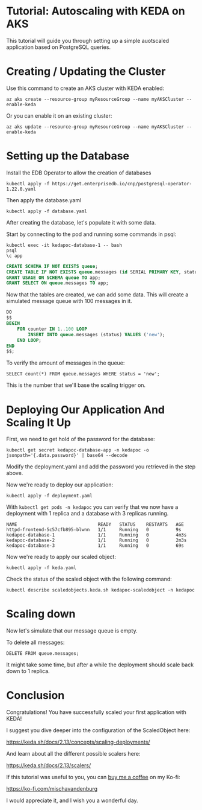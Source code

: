 # Tutorial: Autoscaling with KEDA on AKS

This tutorial will guide you through setting up a simple auotscaled application based on PostgreSQL queries.

# Creating / Updating the Cluster

Use this command to create an AKS cluster with KEDA enabled:

`az aks create --resource-group myResourceGroup --name myAKSCluster --enable-keda`

Or you can enable it on an existing cluster:

`az aks update --resource-group myResourceGroup --name myAKSCluster --enable-keda`

# Setting up the Database

Install the EDB Operator to allow the creation of databases

`kubectl apply -f https://get.enterprisedb.io/cnp/postgresql-operator-1.22.0.yaml`

Then apply the database.yaml

`kubectl apply -f database.yaml`

After creating the database, let's populate it with some data.

Start by connecting to the pod and running some commands in psql:

```
kubectl exec -it kedapoc-database-1 -- bash
psql
\c app
```

```sql
CREATE SCHEMA IF NOT EXISTS queue;
CREATE TABLE IF NOT EXISTS queue.messages (id SERIAL PRIMARY KEY, status VARCHAR(50));
GRANT USAGE ON SCHEMA queue TO app;
GRANT SELECT ON queue.messages TO app;
```


Now that the tables are created, we can add some data. This will create a simulated message queue with 100 messages in it.

```sql
DO
$$
BEGIN
    FOR counter IN 1..100 LOOP
        INSERT INTO queue.messages (status) VALUES ('new');
    END LOOP;
END
$$;
```

To verify the amount of messages in the queue:

`SELECT count(*) FROM queue.messages WHERE status = 'new';`

This is the number that we'll base the scaling trigger on.

# Deploying Our Application And Scaling It Up

First, we need to get hold of the password for the database:

`kubectl get secret kedapoc-database-app -n kedapoc -o jsonpath='{.data.password}' | base64 --decode`

Modify the deployment.yaml and add the password you retrieved in the step above.

Now we're ready to deploy our application:

`kubectl apply -f deployment.yaml`

With `kubectl get pods -n kedapoc` you can verify that we now have a deployment with 1 replica and a database with 3 replicas running.

```
NAME                              READY   STATUS    RESTARTS   AGE
httpd-frontend-5c57cfb895-blwnn   1/1     Running   0          9s
kedapoc-database-1                1/1     Running   0          4m3s
kedapoc-database-2                1/1     Running   0          2m3s
kedapoc-database-3                1/1     Running   0          69s
```

Now we're ready to apply our scaled object:

`kubectl apply -f keda.yaml`

Check the status of the scaled object with the following command:

`kubectl describe scaledobjects.keda.sh kedapoc-scaledobject -n kedapoc`

# Scaling down

Now let's simulate that our message queue is empty.

To delete all messages:

`DELETE FROM queue.messages;`

It might take some time, but after a while the deployment should scale back down to 1 replica.

# Conclusion

Congratulations! You have successfully scaled your first application with KEDA!

I suggest you dive deeper into the configuration of the ScaledObject here:

https://keda.sh/docs/2.13/concepts/scaling-deployments/

And learn about all the different possible scalers here:

https://keda.sh/docs/2.13/scalers/

If this tutorial was useful to you, you can [buy me a coffee](https://ko-fi.com/mischavandenburg) on my Ko-fi:

https://ko-fi.com/mischavandenburg

I would appreciate it, and I wish you a wonderful day.
